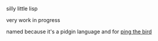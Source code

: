 silly little lisp

very work in progress

named because it's a pidgin language and for [ping the bird](https://github.com/pingbird)
